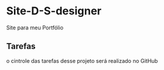 # Site-D-S-designer
Site para meu Portfólio 

## Tarefas

o cintrole das tarefas desse projeto será realizado no GitHub
